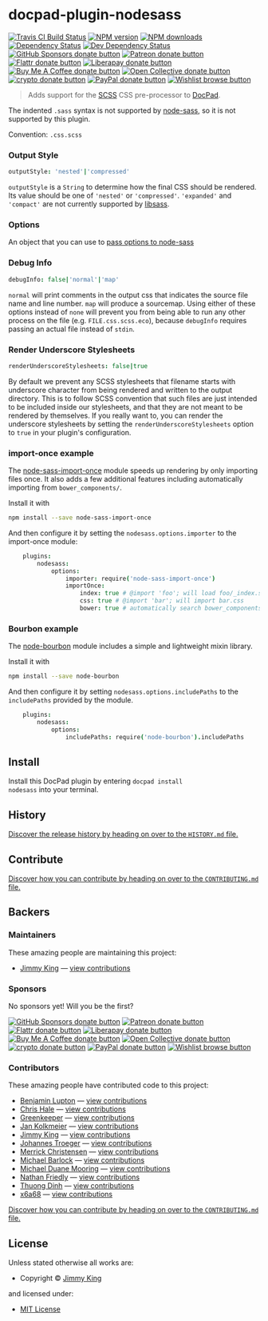 <!-- TITLE/ -->

<h1>docpad-plugin-nodesass</h1>

<!-- /TITLE -->


<!-- BADGES/ -->

<span class="badge-travisci"><a href="http://travis-ci.com/docpad/docpad-plugin-nodesass" title="Check this project's build status on TravisCI"><img src="https://img.shields.io/travis/com/docpad/docpad-plugin-nodesass/master.svg" alt="Travis CI Build Status" /></a></span>
<span class="badge-npmversion"><a href="https://npmjs.org/package/docpad-plugin-nodesass" title="View this project on NPM"><img src="https://img.shields.io/npm/v/docpad-plugin-nodesass.svg" alt="NPM version" /></a></span>
<span class="badge-npmdownloads"><a href="https://npmjs.org/package/docpad-plugin-nodesass" title="View this project on NPM"><img src="https://img.shields.io/npm/dm/docpad-plugin-nodesass.svg" alt="NPM downloads" /></a></span>
<span class="badge-daviddm"><a href="https://david-dm.org/docpad/docpad-plugin-nodesass" title="View the status of this project's dependencies on DavidDM"><img src="https://img.shields.io/david/docpad/docpad-plugin-nodesass.svg" alt="Dependency Status" /></a></span>
<span class="badge-daviddmdev"><a href="https://david-dm.org/docpad/docpad-plugin-nodesass#info=devDependencies" title="View the status of this project's development dependencies on DavidDM"><img src="https://img.shields.io/david/dev/docpad/docpad-plugin-nodesass.svg" alt="Dev Dependency Status" /></a></span>
<br class="badge-separator" />
<span class="badge-githubsponsors"><a href="https://github.com/sponsors/balupton" title="Donate to this project using GitHub Sponsors"><img src="https://img.shields.io/badge/github-donate-yellow.svg" alt="GitHub Sponsors donate button" /></a></span>
<span class="badge-patreon"><a href="https://patreon.com/bevry" title="Donate to this project using Patreon"><img src="https://img.shields.io/badge/patreon-donate-yellow.svg" alt="Patreon donate button" /></a></span>
<span class="badge-flattr"><a href="https://flattr.com/profile/balupton" title="Donate to this project using Flattr"><img src="https://img.shields.io/badge/flattr-donate-yellow.svg" alt="Flattr donate button" /></a></span>
<span class="badge-liberapay"><a href="https://liberapay.com/bevry" title="Donate to this project using Liberapay"><img src="https://img.shields.io/badge/liberapay-donate-yellow.svg" alt="Liberapay donate button" /></a></span>
<span class="badge-buymeacoffee"><a href="https://buymeacoffee.com/balupton" title="Donate to this project using Buy Me A Coffee"><img src="https://img.shields.io/badge/buy%20me%20a%20coffee-donate-yellow.svg" alt="Buy Me A Coffee donate button" /></a></span>
<span class="badge-opencollective"><a href="https://opencollective.com/bevry" title="Donate to this project using Open Collective"><img src="https://img.shields.io/badge/open%20collective-donate-yellow.svg" alt="Open Collective donate button" /></a></span>
<span class="badge-crypto"><a href="https://bevry.me/crypto" title="Donate to this project using Cryptocurrency"><img src="https://img.shields.io/badge/crypto-donate-yellow.svg" alt="crypto donate button" /></a></span>
<span class="badge-paypal"><a href="https://bevry.me/paypal" title="Donate to this project using Paypal"><img src="https://img.shields.io/badge/paypal-donate-yellow.svg" alt="PayPal donate button" /></a></span>
<span class="badge-wishlist"><a href="https://bevry.me/wishlist" title="Buy an item on our wishlist for us"><img src="https://img.shields.io/badge/wishlist-donate-yellow.svg" alt="Wishlist browse button" /></a></span>

<!-- /BADGES -->


> Adds support for the [SCSS](http://sass-lang.com/) CSS pre-processor to [DocPad](https://docpad.org).

The indented `.sass` syntax is not supported by [node-sass](https://github.com/andrew/node-sass), so it is not supported by this plugin.

Convention: `.css.scss`




### Output Style

```coffeescript
outputStyle: 'nested'|'compressed'
```

`outputStyle` is a `String` to determine how the final CSS should be rendered. Its value should be one of `'nested'` or `'compressed'`. `'expanded'` and `'compact'` are not currently supported by [libsass](https://github.com/hcatlin/libsass).

### Options

An object that you can use to [pass options to node-sass](https://github.com/sass/node-sass#options)

### Debug Info

```coffeescript
debugInfo: false|'normal'|'map'
```

`normal` will print comments in the output css that indicates the source file name and line number. `map` will produce a sourcemap. Using either of these options instead of `none` will prevent you from being able to run any other process on the file (e.g. `FILE.css.scss.eco`), because `debugInfo` requires passing an actual file instead of `stdin`.

### Render Underscore Stylesheets

```coffeescript
renderUnderscoreStylesheets: false|true
```

By default we prevent any SCSS stylesheets that filename starts with underscore character from being rendered and written to the output directory. This is to follow SCSS convention that such files are just intended to be included inside our stylesheets, and that they are not meant to be rendered by themselves. If you really want to, you can render the underscore stylesheets by setting the `renderUnderscoreStylesheets` option to `true` in your plugin's configuration.

### import-once example

The [node-sass-import-once](https://www.npmjs.com/package/node-sass-import-once) module speeds up rendering by only importing files once. It also adds a few additional features including automatically importing from `bower_components/`.

Install it with

```bash
npm install --save node-sass-import-once
```

And then configure it by setting the `nodesass.options.importer` to the import-once module:

```coffee
    plugins:
        nodesass:
            options:
                importer: require('node-sass-import-once')
                importOnce:
                    index: true # @import 'foo'; will load foo/_index.scss if foo is a folder
                    css: true # @import 'bar'; will import bar.css
                    bower: true # automatically search bower_components directory for imports
```

### Bourbon example

The [node-bourbon](https://github.com/lacroixdesign/node-bourbon) module includes a simple and lightweight mixin library.

Install it with

```bash
npm install --save node-bourbon
```

And then configure it by setting `nodesass.options.includePaths` to the `includePaths` provided by the module.

```coffee
    plugins:
        nodesass:
            options:
                includePaths: require('node-bourbon').includePaths
```





<!-- INSTALL/ -->

<h2>Install</h2>

Install this DocPad plugin by entering <code>docpad install nodesass</code> into your terminal.

<!-- /INSTALL -->


<!-- HISTORY/ -->

<h2>History</h2>

<a href="https://github.com/docpad/docpad-plugin-nodesass/blob/master/HISTORY.md#files">Discover the release history by heading on over to the <code>HISTORY.md</code> file.</a>

<!-- /HISTORY -->


<!-- CONTRIBUTE/ -->

<h2>Contribute</h2>

<a href="https://github.com/docpad/docpad-plugin-nodesass/blob/master/CONTRIBUTING.md#files">Discover how you can contribute by heading on over to the <code>CONTRIBUTING.md</code> file.</a>

<!-- /CONTRIBUTE -->


<!-- BACKERS/ -->

<h2>Backers</h2>

<h3>Maintainers</h3>

These amazing people are maintaining this project:

<ul><li><a href="10x.la/croixdrinker">Jimmy King</a> — <a href="https://github.com/docpad/docpad-plugin-nodesass/commits?author=10xLaCroixDrinker" title="View the GitHub contributions of Jimmy King on repository docpad/docpad-plugin-nodesass">view contributions</a></li></ul>

<h3>Sponsors</h3>

No sponsors yet! Will you be the first?

<span class="badge-githubsponsors"><a href="https://github.com/sponsors/balupton" title="Donate to this project using GitHub Sponsors"><img src="https://img.shields.io/badge/github-donate-yellow.svg" alt="GitHub Sponsors donate button" /></a></span>
<span class="badge-patreon"><a href="https://patreon.com/bevry" title="Donate to this project using Patreon"><img src="https://img.shields.io/badge/patreon-donate-yellow.svg" alt="Patreon donate button" /></a></span>
<span class="badge-flattr"><a href="https://flattr.com/profile/balupton" title="Donate to this project using Flattr"><img src="https://img.shields.io/badge/flattr-donate-yellow.svg" alt="Flattr donate button" /></a></span>
<span class="badge-liberapay"><a href="https://liberapay.com/bevry" title="Donate to this project using Liberapay"><img src="https://img.shields.io/badge/liberapay-donate-yellow.svg" alt="Liberapay donate button" /></a></span>
<span class="badge-buymeacoffee"><a href="https://buymeacoffee.com/balupton" title="Donate to this project using Buy Me A Coffee"><img src="https://img.shields.io/badge/buy%20me%20a%20coffee-donate-yellow.svg" alt="Buy Me A Coffee donate button" /></a></span>
<span class="badge-opencollective"><a href="https://opencollective.com/bevry" title="Donate to this project using Open Collective"><img src="https://img.shields.io/badge/open%20collective-donate-yellow.svg" alt="Open Collective donate button" /></a></span>
<span class="badge-crypto"><a href="https://bevry.me/crypto" title="Donate to this project using Cryptocurrency"><img src="https://img.shields.io/badge/crypto-donate-yellow.svg" alt="crypto donate button" /></a></span>
<span class="badge-paypal"><a href="https://bevry.me/paypal" title="Donate to this project using Paypal"><img src="https://img.shields.io/badge/paypal-donate-yellow.svg" alt="PayPal donate button" /></a></span>
<span class="badge-wishlist"><a href="https://bevry.me/wishlist" title="Buy an item on our wishlist for us"><img src="https://img.shields.io/badge/wishlist-donate-yellow.svg" alt="Wishlist browse button" /></a></span>

<h3>Contributors</h3>

These amazing people have contributed code to this project:

<ul><li><a href="https://github.com/balupton">Benjamin Lupton</a> — <a href="https://github.com/docpad/docpad-plugin-nodesass/commits?author=balupton" title="View the GitHub contributions of Benjamin Lupton on repository docpad/docpad-plugin-nodesass">view contributions</a></li>
<li><a href="https://github.com/chrishale">Chris Hale</a> — <a href="https://github.com/docpad/docpad-plugin-nodesass/commits?author=chrishale" title="View the GitHub contributions of Chris Hale on repository docpad/docpad-plugin-nodesass">view contributions</a></li>
<li><a href="https://github.com/greenkeeperio-bot">Greenkeeper</a> — <a href="https://github.com/docpad/docpad-plugin-nodesass/commits?author=greenkeeperio-bot" title="View the GitHub contributions of Greenkeeper on repository docpad/docpad-plugin-nodesass">view contributions</a></li>
<li><a href="https://github.com/jankolkmeier">Jan Kolkmeier</a> — <a href="https://github.com/docpad/docpad-plugin-nodesass/commits?author=jankolkmeier" title="View the GitHub contributions of Jan Kolkmeier on repository docpad/docpad-plugin-nodesass">view contributions</a></li>
<li><a href="10x.la/croixdrinker">Jimmy King</a> — <a href="https://github.com/docpad/docpad-plugin-nodesass/commits?author=10xLaCroixDrinker" title="View the GitHub contributions of Jimmy King on repository docpad/docpad-plugin-nodesass">view contributions</a></li>
<li><a href="https://github.com/johannestroeger">Johannes Troeger</a> — <a href="https://github.com/docpad/docpad-plugin-nodesass/commits?author=johannestroeger" title="View the GitHub contributions of Johannes Troeger on repository docpad/docpad-plugin-nodesass">view contributions</a></li>
<li><a href="https://github.com/iammerrick">Merrick Christensen</a> — <a href="https://github.com/docpad/docpad-plugin-nodesass/commits?author=iammerrick" title="View the GitHub contributions of Merrick Christensen on repository docpad/docpad-plugin-nodesass">view contributions</a></li>
<li><a href="https://github.com/barlock">Michael Barlock</a> — <a href="https://github.com/docpad/docpad-plugin-nodesass/commits?author=barlock" title="View the GitHub contributions of Michael Barlock on repository docpad/docpad-plugin-nodesass">view contributions</a></li>
<li><a href="https://github.com/mikeumus">Michael Duane Mooring</a> — <a href="https://github.com/docpad/docpad-plugin-nodesass/commits?author=mikeumus" title="View the GitHub contributions of Michael Duane Mooring on repository docpad/docpad-plugin-nodesass">view contributions</a></li>
<li><a href="https://github.com/nfriedly">Nathan Friedly</a> — <a href="https://github.com/docpad/docpad-plugin-nodesass/commits?author=nfriedly" title="View the GitHub contributions of Nathan Friedly on repository docpad/docpad-plugin-nodesass">view contributions</a></li>
<li><a href="https://github.com/thuongdinh">Thuong Dinh</a> — <a href="https://github.com/docpad/docpad-plugin-nodesass/commits?author=thuongdinh" title="View the GitHub contributions of Thuong Dinh on repository docpad/docpad-plugin-nodesass">view contributions</a></li>
<li><a href="https://github.com/0x6a68">x6a68</a> — <a href="https://github.com/docpad/docpad-plugin-nodesass/commits?author=0x6a68" title="View the GitHub contributions of x6a68 on repository docpad/docpad-plugin-nodesass">view contributions</a></li></ul>

<a href="https://github.com/docpad/docpad-plugin-nodesass/blob/master/CONTRIBUTING.md#files">Discover how you can contribute by heading on over to the <code>CONTRIBUTING.md</code> file.</a>

<!-- /BACKERS -->


<!-- LICENSE/ -->

<h2>License</h2>

Unless stated otherwise all works are:

<ul><li>Copyright &copy; <a href="10x.la/croixdrinker">Jimmy King</a></li></ul>

and licensed under:

<ul><li><a href="http://spdx.org/licenses/MIT.html">MIT License</a></li></ul>

<!-- /LICENSE -->
